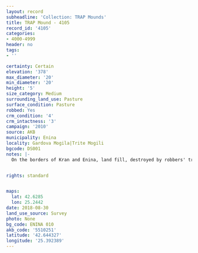 ```yaml
---
layout: record
subheadline: 'Collection: TRAP Mounds'
title: TRAP Mound - 4105
record_id: '4105'
categories:
- 4000-4999
header: no
tags:
- ''

certainty: Certain
elevation: '378'
max_diameter: '20'
min_diameter: '20'
height: '5'
size_category: Medium
surrounding_land_use: Pasture
surface_condition: Pasture
robbed: Yes
crm_condition: '4'
crm_intactness: '3'
campaign: '2010'
source: AKB
municipality: Enina
locality: Gardova Mogila|Trite Mogili
bgcode: DS001
notes: |-
  On the borders of Kran and Enina, land fill, destroyed by robbers' trench's, looks like there was a grave, now entirely gone.


rights: standard


maps:
  lat: 42.6285
  lon: 25.2442
date: 2018-08-30
land_use_source: Survey
photo: None
bg_code: ENINA 010
akb_code: '5510251'
latitude: '42.644327'
longitude: '25.392389'
---
```

